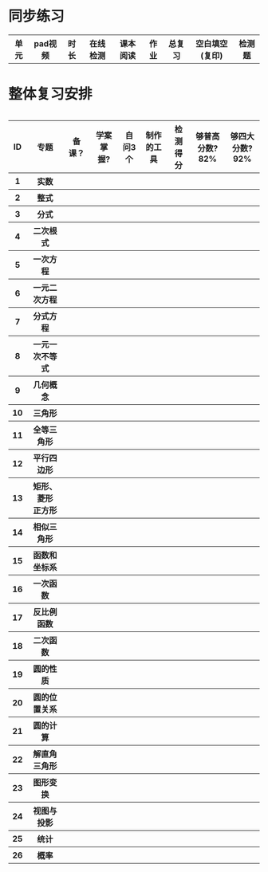 
# 同步练习
<table>
  <tr>
    <th>单元</th>
    <th>pad视频</th>
    <th>时长</th>
    <th>在线检测</th>
    <th>课本阅读</th>
    <th>作业</th>
    <th>总复习</th>
    <th>空白填空(复印)</th>
    <th>检测题</th>
  </tr>
</table>

# 整体复习安排

<table align="left">
  <tr>
    <th>ID</th>
    <th>专题</th>
    <th>备课？</th>
    <th>学案掌握?</th>
    <th>自问3个</th>
    <th>制作的工具</th>
    <th>检测得分</th>
    <th>够普高分数?<br>82%</th>
    <th>够四大分数?<br>92%</th>
  </tr>
  <tr>
    <th>1</th> <!ID>
    <th>实数</th> <!专题>
    <th></th> <!备课？>
    <th></th> <!学案>
    <th></th> <!3问>
    <th></th> <!制作的工具>
    <th></th> <!检测得分>
    <th></th> <!够普高分数?>
    <th></th> <!够四大分数?>
  </tr>  
  <tr>
    <th>2</th> <!ID>
    <th>整式</th> <!专题>
    <th></th> <!备课？>
    <th></th> <!学案>
    <th></th> <!3问>
    <th></th> <!制作的工具>
    <th></th> <!检测得分>
    <th></th> <!够普高分数?>
    <th></th> <!够四大分数?>
  </tr>  
  <tr>
    <th>3</th> <!ID>
    <th>分式</th> <!专题>
    <th></th> <!备课？>
    <th></th> <!学案>
    <th></th> <!3问>
    <th></th> <!制作的工具>
    <th></th> <!检测得分>
    <th></th> <!够普高分数?>
    <th></th> <!够四大分数?>
  </tr>  
  <tr>
    <th>4</th> <!ID>
    <th>二次根式</th> <!专题>
    <th></th> <!备课？>
    <th></th> <!学案>
    <th></th> <!3问>
    <th></th> <!制作的工具>
    <th></th> <!检测得分>
    <th></th> <!够普高分数?>
    <th></th> <!够四大分数?>
  </tr>  
  <tr>
    <th>5</th> <!ID>
    <th>一次方程</th> <!专题>
    <th></th> <!备课？>
    <th></th> <!学案>
    <th></th> <!3问>
    <th></th> <!制作的工具>
    <th></th> <!检测得分>
    <th></th> <!够普高分数?>
    <th></th> <!够四大分数?>
  </tr>  
  <tr>
    <th>6</th> <!ID>
    <th>一元二次方程</th> <!专题>
    <th></th> <!备课？>
    <th></th> <!学案>
    <th></th> <!3问>
    <th></th> <!制作的工具>
    <th></th> <!检测得分>
    <th></th> <!够普高分数?>
    <th></th> <!够四大分数?>
  </tr>  
  <tr>
    <th>7</th> <!ID>
    <th>分式方程</th> <!专题>
    <th></th> <!备课？>
    <th></th> <!学案>
    <th></th> <!3问>
    <th></th> <!制作的工具>
    <th></th> <!检测得分>
    <th></th> <!够普高分数?>
    <th></th> <!够四大分数?>
  </tr>  
  <tr>
    <th>8</th> <!ID>
    <th>一元一次不等式</th> <!专题>
    <th></th> <!备课？>
    <th></th> <!学案>
    <th></th> <!3问>
    <th></th> <!制作的工具>
    <th></th> <!检测得分>
    <th></th> <!够普高分数?>
    <th></th> <!够四大分数?>
  </tr>  
  <tr>
    <th>9</th> <!ID>
    <th>几何概念</th> <!专题>
    <th></th> <!备课？>
    <th></th> <!学案>
    <th></th> <!3问>
    <th></th> <!制作的工具>
    <th></th> <!检测得分>
    <th></th> <!够普高分数?>
    <th></th> <!够四大分数?>
  </tr>  
  <tr>
    <th>10</th> <!ID>
    <th>三角形</th> <!专题>
    <th></th> <!备课？>
    <th></th> <!学案>
    <th></th> <!3问>
    <th></th> <!制作的工具>
    <th></th> <!检测得分>
    <th></th> <!够普高分数?>
    <th></th> <!够四大分数?>
  </tr>  
  <tr>
    <th>11</th> <!ID>
    <th>全等三角形</th> <!专题>
    <th></th> <!备课？>
    <th></th> <!学案>
    <th></th> <!3问>
    <th></th> <!制作的工具>
    <th></th> <!检测得分>
    <th></th> <!够普高分数?>
    <th></th> <!够四大分数?>
  </tr>  
  <tr>
    <th>12</th> <!ID>
    <th>平行四边形</th> <!专题>
    <th></th> <!备课？>
    <th></th> <!学案>
    <th></th> <!3问>
    <th></th> <!制作的工具>
    <th></th> <!检测得分>
    <th></th> <!够普高分数?>
    <th></th> <!够四大分数?>
  </tr>  
  <tr>
    <th>13</th> <!ID>
    <th>矩形、菱形<br>正方形</th> <!专题>
    <th></th> <!备课？>
    <th></th> <!学案>
    <th></th> <!3问>
    <th></th> <!制作的工具>
    <th></th> <!检测得分>
    <th></th> <!够普高分数?>
    <th></th> <!够四大分数?>
  </tr>  
  <tr>
    <th>14</th> <!ID>
    <th>相似三角形</th> <!专题>
    <th></th> <!备课？>
    <th></th> <!学案>
    <th></th> <!3问>
    <th></th> <!制作的工具>
    <th></th> <!检测得分>
    <th></th> <!够普高分数?>
    <th></th> <!够四大分数?>
  </tr>  
  <tr>
    <th>15</th> <!ID>
    <th>函数和坐标系</th> <!专题>
    <th></th> <!备课？>
    <th></th> <!学案>
    <th></th> <!3问>
    <th></th> <!制作的工具>
    <th></th> <!检测得分>
    <th></th> <!够普高分数?>
    <th></th> <!够四大分数?>
  </tr>  
  <tr>
    <th>16</th> <!ID>
    <th>一次函数</th> <!专题>
    <th></th> <!备课？>
    <th></th> <!学案>
    <th></th> <!3问>
    <th></th> <!制作的工具>
    <th></th> <!检测得分>
    <th></th> <!够普高分数?>
    <th></th> <!够四大分数?>
  </tr>  
  <tr>
    <th>17</th> <!ID>
    <th>反比例函数</th> <!专题>
    <th></th> <!备课？>
    <th></th> <!学案>
    <th></th> <!3问>
    <th></th> <!制作的工具>
    <th></th> <!检测得分>
    <th></th> <!够普高分数?>
    <th></th> <!够四大分数?>
  </tr>  
  <tr>
    <th>18</th> <!ID>
    <th>二次函数</th> <!专题>
    <th></th> <!备课？>
    <th></th> <!学案>
    <th></th> <!3问>
    <th></th> <!制作的工具>
    <th></th> <!检测得分>
    <th></th> <!够普高分数?>
    <th></th> <!够四大分数?>
  </tr>  
  <tr>
    <th>19</th> <!ID>
    <th>圆的性质</th> <!专题>
    <th></th> <!备课？>
    <th></th> <!学案>
    <th></th> <!3问>
    <th></th> <!制作的工具>
    <th></th> <!检测得分>
    <th></th> <!够普高分数?>
    <th></th> <!够四大分数?>
  </tr>  
  <tr>
    <th>20</th> <!ID>
    <th>圆的位置关系</th> <!专题>
    <th></th> <!备课？>
    <th></th> <!学案>
    <th></th> <!3问>
    <th></th> <!制作的工具>
    <th></th> <!检测得分>
    <th></th> <!够普高分数?>
    <th></th> <!够四大分数?>
  </tr>    
  <tr>
    <th>21</th> <!ID>
    <th>圆的计算</th> <!专题>
    <th></th> <!备课？>
    <th></th> <!学案>
    <th></th> <!3问>
    <th></th> <!制作的工具>
    <th></th> <!检测得分>
    <th></th> <!够普高分数?>
    <th></th> <!够四大分数?>
  </tr>   
  <tr>
    <th>22</th> <!ID>
    <th>解直角三角形</th> <!专题>
    <th></th> <!备课？>
    <th></th> <!学案>
    <th></th> <!3问>
    <th></th> <!制作的工具>
    <th></th> <!检测得分>
    <th></th> <!够普高分数?>
    <th></th> <!够四大分数?>
  </tr>   
  <tr>
    <th>23</th> <!ID>
    <th>图形变换</th> <!专题>
    <th></th> <!备课？>
    <th></th> <!学案>
    <th></th> <!3问>
    <th></th> <!制作的工具>
    <th></th> <!检测得分>
    <th></th> <!够普高分数?>
    <th></th> <!够四大分数?>
  </tr> 
  <tr>
    <th>24</th> <!ID>
    <th>视图与投影</th> <!专题>
    <th></th> <!备课？>
    <th></th> <!学案>
    <th></th> <!3问>
    <th></th> <!制作的工具>
    <th></th> <!检测得分>
    <th></th> <!够普高分数?>
    <th></th> <!够四大分数?>
  </tr> 
  <tr>
    <th>25</th> <!ID>
    <th>统计</th> <!专题>
    <th></th> <!备课？>
    <th></th> <!学案>
    <th></th> <!3问>
    <th></th> <!制作的工具>
    <th></th> <!检测得分>
    <th></th> <!够普高分数?>
    <th></th> <!够四大分数?>
  </tr> 
  <tr>
    <th>26</th> <!ID>
    <th>概率</th> <!专题>
    <th></th> <!备课？>
    <th></th> <!学案>
    <th></th> <!3问>
    <th></th> <!制作的工具>
    <th></th> <!检测得分>
    <th></th> <!够普高分数?>
    <th></th> <!够四大分数?>
  </tr>   
</table>
